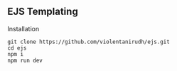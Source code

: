## EJS Templating

Installation
```
git clone https://github.com/violentanirudh/ejs.git
cd ejs
npm i
npm run dev
```